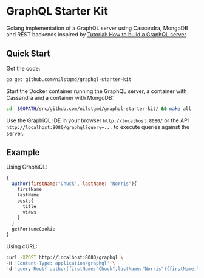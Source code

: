 # GraphQL Starter Kit

Golang implementation of a GraphQL server using Cassandra, MongoDB and REST backends inspired by [Tutorial: How to build a GraphQL server](https://medium.com/apollo-stack/tutorial-building-a-graphql-server-cddaa023c035#.wy5h1htxs).

## Quick Start

Get the code:
```sh
go get github.com/nilstgmd/graphql-starter-kit
```

Start the Docker container running the GraphQL server, a container with Cassandra and a container with MongoDB:
```sh
cd  $GOPATH/src/github.com/nilstgmd/graphql-starter-kit/ && make all
```
Use the GraphiQL IDE in your browser `http://localhost:8080/` or the API `http://localhost:8080/graphql?query=...` to execute queries against the server.

## Example

Using GraphiQL:
```javascript
{
  author(firstName:"Chuck", lastName: "Norris"){
    firstName
    lastName
    posts{
      title
      views
    }
  }
  getFortuneCookie
}
```

Using cURL:
```sh
curl -XPOST http://localhost:8080/graphql \
-H 'Content-Type: application/graphql' \
-d 'query Root{ author(firstName:"Chuck",lastName:"Norris"){firstName,lastName,posts{title,views}},getFortuneCookie }'
```
